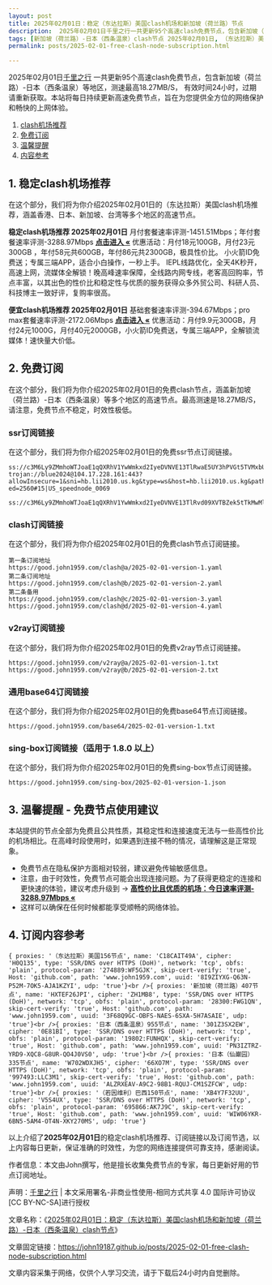 ```yaml
---
layout: post
title: 2025年02月01日：稳定（东达拉斯）美国clash机场和新加坡（荷兰路）节点
description:  2025年02月01日千里之行一共更新95个高速clash免费节点，包含新加坡（荷兰路）-日本（西条温泉）等地区，测速最高18.27MB/S， 有效时间24小时，过期请重新获取。本站将每日持续更新高速免费节点，旨在为您提供全方位的网络保护和畅快的上网体验
tags: [新加坡（荷兰路）-日本（西条温泉）clash节点 2025年02月01日, （东达拉斯）美国稳定clash机场推荐 2025年02月01日]
permalink: posts/2025-02-01-free-clash-node-subscription.html

---
```



2025年02月01日[千里之行](https://john19187.github.io) 一共更新95个高速clash免费节点，包含新加坡（荷兰路）-日本（西条温泉）等地区，测速最高18.27MB/S， 有效时间24小时，过期请重新获取。本站将每日持续更新高速免费节点，旨在为您提供全方位的网络保护和畅快的上网体验。

1. [clash机场推荐](#1-稳定clash机场推荐)
2. [免费订阅](#2-免费订阅)
3. [温馨提醒](#3-温馨提醒---免费节点使用建议)
4. [内容参考](#4-订阅内容参考)

## 1. 稳定clash机场推荐

在这个部分，我们将为你介绍2025年02月01日的（东达拉斯）美国clash机场推荐，涵盖香港、日本、新加坡、台湾等多个地区的高速节点。

<div class="good cat1"><strong>稳定clash机场推荐 2025年02月01日</strong> 月付套餐速率评测-1451.51Mbps；年付套餐速率评测-3288.97Mbps <strong><a href="https://good.john1959.com/lepl/2025-02-01" target="_blank">点击进入 «</a></strong> 优惠活动：月付18元100GB，月付23元300GB ，年付58元共600GB，年付86元共2300GB，极具性价比。 小火箭ID免费送；专属三端APP，适合小白操作，一秒上手。 IEPL线路优化，全天4K秒开，高速上网，流媒体全解锁！晚高峰速率保障，全线路内网专线，老客高回购率，节点丰富，以其出色的性价比和稳定性与优质的服务获得众多外贸公司、科研人员、科技博主一致好评，复购率很高。</div><div class="good cat2">

<strong>便宜clash机场推荐 2025年02月01日</strong> 基础套餐速率评测-394.67Mbps；pro max套餐速率评测-2172.06Mbps <strong><a href="https://good.john1959.com/cheap/2025-02-01" target="_blank">点击进入 «</a></strong> 优惠活动：月付9.9元300GB，月付24元1000G，月付40元2000GB，小火箭ID免费送，专属三端APP，全解锁流媒体！速快量大价低。</div>

## 2. 免费订阅

在这个部分，我们将为你介绍2025年02月01日的免费clash节点，涵盖新加坡（荷兰路）-日本（西条温泉）等多个地区的高速节点。最高测速是18.27MB/S，请注意，免费节点不稳定，时效性极低。

### ssr订阅链接

在这个部分，我们将为你介绍2025年02月01日的免费ssr节点订阅链接。

```
ss://c3M6Ly9ZMmhoWTJoaE1qQXRhV1YwWmkxd2IyeDVNVE13TlRwaE5UY3hPVGt5TVMxbU16QTRMVFJrTVRJdFlXUXlaaTB5TnpneU5qZ3hOakJtTldZ@free.2weradf:36571#7%7C%F0%9F%87%B9%F0%9F%87%B7%20%E5%9C%9F%E8%80%B3%E5%85%B6%2001%20%7C%201x%20TR
trojan://blue2024@104.17.228.161:443?allowInsecure=1&sni=hb.lii2010.us.kg&type=ws&host=hb.lii2010.us.kg&path=/?ed=2560#15|US_speednode_0069
                               ss://c3M6Ly9ZMmhoWTJoaE1qQXRhV1YwWmkxd2IyeDVNVE13TlRvd09XVTBZek5tTkMwMllUZzVMVFJrTVRndFlqaGlZUzFoTmpCak5HVTNaV1ZpTXpn@free.2weradf:36141#7%7C%F0%9F%87%AD%F0%9F%87%B0%20%E9%A6%99%E6%B8%AF%2001%20%7C%201x%20HK
```

### clash订阅链接

在这个部分，我们将为你介绍2025年02月01日的免费clash节点订阅链接。

```
第一条订阅地址
https://good.john1959.com/clash@a/2025-02-01-version-1.yaml
第二条订阅地址
https://good.john1959.com/clash@b/2025-02-01-version-2.yaml
第二条备用
https://good.john1959.com/clash@c/2025-02-01-version-3.yaml
https://good.john1959.com/clash@d/2025-02-01-version-4.yaml
```

### v2ray订阅链接

在这个部分，我们将为你介绍2025年02月01日的免费v2ray节点订阅链接。

```
https://good.john1959.com/v2ray@a/2025-02-01-version-1.txt
https://good.john1959.com/v2ray@b/2025-02-01-version-2.txt
```

### 通用base64订阅链接

在这个部分，我们将为你介绍2025年02月01日的免费base64节点订阅链接。

```
https://good.john1959.com/base64/2025-02-01-version-1.txt
```

### sing-box订阅链接（适用于 1.8.0 以上）

在这个部分，我们将为你介绍2025年02月01日的免费sing-box节点订阅链接。

```
https://good.john1959.com/sing-box/2025-02-01-version-1.json
```

## 3. 温馨提醒 - 免费节点使用建议

本站提供的节点全部为免费且公共性质，其稳定性和连接速度无法与一些高性价比的机场相比。在高峰时段使用时，如果遇到连接不畅的情况，请理解这是正常现象。

- 免费节点在隐私保护方面相对较弱，建议避免传输敏感信息。
- 注意，由于时效性，免费节点可能会出现连接问题。为了获得更稳定的连接和更快速的体验，建议考虑升级到 → <strong>[高性价比且优质的机场：今日速率评测- 3288.97Mbps «](https://good.john1959.com/lepl/2025-02-01)</strong>
- 这样可以确保在任何时候都能享受顺畅的网络体验。

## 4. 订阅内容参考

```
{ proxies: '（东达拉斯）美国156节点', name: 'C18CAIT49A', cipher: 'H0Q135', type: 'SSR/DNS over HTTPS (DoH)', network: 'tcp', obfs: 'plain', protocol-param: '274889:WF5GJK', skip-cert-verify: 'true', Host: 'github.com', path: 'www.john1959.com', uuid: '8I9ZIYXG-Q63N-P52M-7OK5-AJA1KZYI', udp: 'true'}<br />{ proxies: '新加坡（荷兰路）407节点', name: 'HXTEF26JPI', cipher: 'ZH1MB8', type: 'SSR/DNS over HTTPS (DoH)', network: 'tcp', obfs: 'plain', protocol-param: '28300:FWG1QN', skip-cert-verify: 'true', Host: 'github.com', path: 'www.john1959.com', uuid: '3F68Q9GC-OBFS-NAES-6SXA-5H7ASAIE', udp: 'true'}<br />{ proxies: '日本（西条温泉）955节点', name: '301Z3SX2EW', cipher: '0E81BI', type: 'SSR/DNS over HTTPS (DoH)', network: 'tcp', obfs: 'plain', protocol-param: '19802:FUNHQX', skip-cert-verify: 'true', Host: 'github.com', path: 'www.john1959.com', uuid: 'PN3IZTRZ-YRD9-XQC8-G8UR-QO4J0VS0', udp: 'true'}<br />{ proxies: '日本（仙巌园）335节点', name: 'W702WDXJH5', cipher: '66XO7M', type: 'SSR/DNS over HTTPS (DoH)', network: 'tcp', obfs: 'plain', protocol-param: '997493:LLC3M1', skip-cert-verify: 'true', Host: 'github.com', path: 'www.john1959.com', uuid: 'ALZRXEAV-A9C2-98B1-RQUJ-CM1SZFCW', udp: 'true'}<br />{ proxies: '（若因维利）巴西150节点', name: 'XB4Y7F32UU', cipher: 'V5S4UX', type: 'SSR/DNS over HTTPS (DoH)', network: 'tcp', obfs: 'plain', protocol-param: '695866:AK7J9C', skip-cert-verify: 'true', Host: 'github.com', path: 'www.john1959.com', uuid: 'WIW06YKR-6BN5-5AM4-OT4N-XKY270MS', udp: 'true'}
```

以上介绍了<strong>2025年02月01日</strong>的稳定clash机场推荐、订阅链接以及订阅节选，以上内容每日更新，保证准确的时效性，为您的网络连接提供可靠支持，感谢阅读。

作者信息：本文由John撰写，他是擅长收集免费节点的专家，每日更新好用的节点订阅地址。

声明：[千里之行](https://john19187.github.io) | 本文采用署名-非商业性使用-相同方式共享 4.0 国际许可协议[CC BY-NC-SA]进行授权

文章名称：《[2025年02月01日：稳定（东达拉斯）美国clash机场和新加坡（荷兰路）-日本（西条温泉）clash节点](https://john19187.github.io/posts/2025-02-01-free-clash-node-subscription.html)》

文章固定链接：https://john19187.github.io/posts/2025-02-01-free-clash-node-subscription.html

文章内容采集于网络，仅供个人学习交流，请于下载后24小时内自觉删除。




